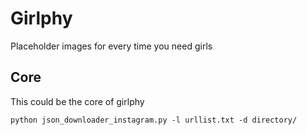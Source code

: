 # Girlphy
Placeholder images for every time you need girls

## Core
This could be the core of girlphy

	python json_downloader_instagram.py -l urllist.txt -d directory/
